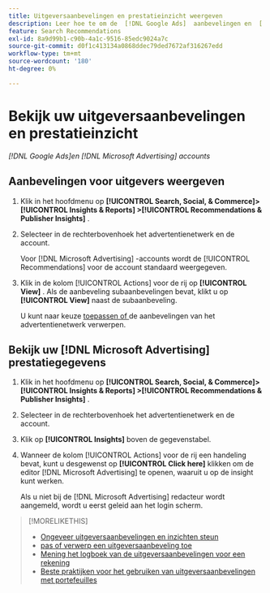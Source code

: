 ```yaml
---
title: Uitgeversaanbevelingen en prestatieinzicht weergeven
description: Leer hoe te om de  [!DNL Google Ads]  aanbevelingen en  [!DNL Microsoft Advertising]  prestatiesinzichten voor uw rekeningen van het advertentienetwerk te bekijken.
feature: Search Recommendations
exl-id: 8a9d99b1-c90b-4a1c-9516-85edc9024a7c
source-git-commit: d0f1c413134a0868ddec79ded7672af316267edd
workflow-type: tm+mt
source-wordcount: '180'
ht-degree: 0%

---
```


# Bekijk uw uitgeversaanbevelingen en prestatieinzicht

*[!DNL Google Ads]en [!DNL Microsoft Advertising] accounts*

## Aanbevelingen voor uitgevers weergeven

1. Klik in het hoofdmenu op **[!UICONTROL Search, Social, & Commerce]> [!UICONTROL Insights & Reports] >[!UICONTROL Recommendations & Publisher Insights]** .

1. Selecteer in de rechterbovenhoek het advertentienetwerk en de account.

   Voor [!DNL Microsoft Advertising] -accounts wordt de [!UICONTROL Recommendations] voor de account standaard weergegeven.

1. Klik in de kolom [!UICONTROL Actions] voor de rij op **[!UICONTROL View]** . Als de aanbeveling subaanbevelingen bevat, klikt u op **[!UICONTROL View]** naast de subaanbeveling.

   U kunt naar keuze [ toepassen of ](recommendation-apply-dismiss.md) de aanbevelingen van het advertentienetwerk verwerpen.

## Bekijk uw [!DNL Microsoft Advertising] prestatiegegevens

1. Klik in het hoofdmenu op **[!UICONTROL Search, Social, & Commerce]> [!UICONTROL Insights & Reports] >[!UICONTROL Recommendations & Publisher Insights]** .

1. Selecteer in de rechterbovenhoek het advertentienetwerk en de account.

1. Klik op **[!UICONTROL Insights]** boven de gegevenstabel.

1. Wanneer de kolom [!UICONTROL Actions] voor de rij een handeling bevat, kunt u desgewenst op **[!UICONTROL Click here]** klikken om de editor [!DNL Microsoft Advertising] te openen, waaruit u op de insight kunt werken.

   Als u niet bij de [!DNL Microsoft Advertising] redacteur wordt aangemeld, wordt u eerst geleid aan het login scherm.

>[!MORELIKETHIS]
>
>* [ Ongeveer uitgeversaanbevelingen en inzichten steun ](recommendation-support.md)
>* [ pas of verwerp een uitgeversaanbeveling toe ](recommendation-apply-dismiss.md)
>* [ Mening het logboek van de uitgeversaanbevelingen voor een rekening ](recommendation-view-log.md)
>* [ Beste praktijken voor het gebruiken van uitgeversaanbevelingen met portefeuilles ](recommendation-best-practices.md)
